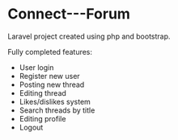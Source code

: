 # Connect---Forum

Laravel project created using php and bootstrap.

Fully completed features:

- User login
- Register new user
- Posting new thread
- Editing thread
- Likes/dislikes system
- Search threads by title
- Editing profile
- Logout
